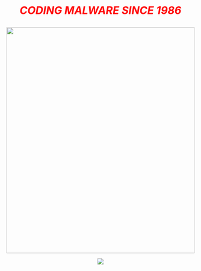 

 <h1 align="center"> <p style="color:red;"> <em><strong>CODING MALWARE SINCE 1986  </strong></em>  </p> </h1>
  <p align="center"><img src="https://media1.tenor.com/images/80c1604585f2ea5160e0a7d4a8cd3400/tenor.gif" width="500px" height="600px" /> </p> 


   
<p align="center"><img src="https://visitor-badge.glitch.me/badge?page_id=page.id" /> </p> 
